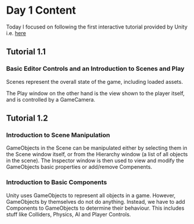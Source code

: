 # Day 1 Content

Today I focused on following the first interactive tutorial provided by Unity i.e. [here](https://unity3d.com/learn/tutorials/projects/interactive-tutorials/play-edit-mode?playlist=49382)

## Tutorial 1.1

### Basic Editor Controls and an Introduction to Scenes and Play

Scenes represent the overall state of the game, including loaded assets.

The Play window on the other hand is the view shown to the player itself, and is controlled by a GameCamera.

## Tutorial 1.2

### Introduction to Scene Manipulation

GameObjects in the Scene can be manipulated either by selecting them in the Scene window itself, or from the Hierarchy window (a list of all objects in the scene). The Inspector window is then used to view and modify the GameObjects basic properties or add/remove Compenents.

### Introduction to Basic Components

Unity uses GameObjects to represent all objects in a game. However, GameObjects by themselves do not do anything. Instead, we have to add Components to GameObjects to determine their behaviour. This includes stuff like Colliders, Physics, AI and Player Controls.